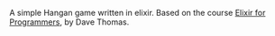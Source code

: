 A simple Hangan game written in elixir. Based on the course [Elixir for Programmers](https://codestool.coding-gnome.com/courses/elixir-for-programmers), by Dave Thomas.